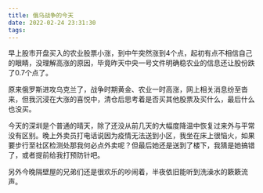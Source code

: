 ```yaml
---
title: 俄乌战争的今天
date: 2022-02-24 23:31:30
tags:
---
```

早上股市开盘买入的农业股票小涨，到中午突然涨到4个点，起初有点不相信自己的眼睛，没理解高涨的原因，毕竟昨天中央一号文件明确稳农业的信息还让股份跌了0.7个点了。

原来俄罗斯进攻乌克兰了，战争时期黄金、农业一时高涨，网上相关消息纷至沓来，但我沉浸在大涨的喜悦中，清仓后思考着是否买其他股票及买什么，最后什么也没买。

今天的深圳是个普通的晴天，除了还没从前几天的大幅度降温中恢复过来外与平常没有区别。晚上外卖员打电话说因为疫情无法送到小区，我坐在床上很恼火，如果要步行至社区检测处那我何必点外卖呢？但最后她还是送到了楼下，我猜是她搞错了，或者提前给我打预防针吧。

另外今晚隔壁屋的兄弟们还是很欢乐的吵闹着，半夜依旧能听到洗澡水的簌簌流声。